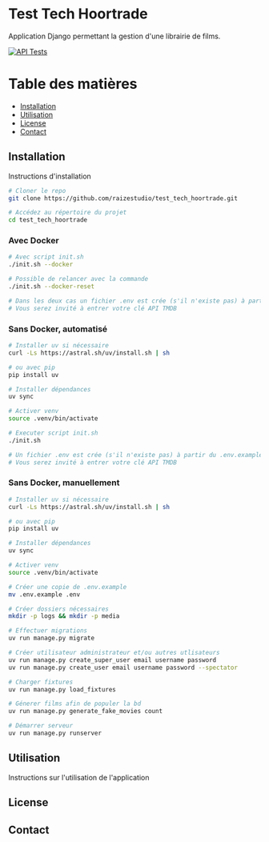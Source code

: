 # Test Tech Hoortrade

Application Django permettant la gestion d'une librairie de films.

[![API Tests](https://github.com/raizestudio/test_tech_hoortrade/actions/workflows/main.yml/badge.svg)](https://github.com/raizestudio/test_tech_hoortrade/actions/workflows/main.yml)

# Table des matières

- [Installation](#installation)
- [Utilisation](#utilisation)
- [License](#license)
- [Contact](#contact)

## Installation

Instructions d'installation

```bash
# Cloner le repo
git clone https://github.com/raizestudio/test_tech_hoortrade.git

# Accédez au répertoire du projet
cd test_tech_hoortrade
```

### Avec Docker

```bash
# Avec script init.sh
./init.sh --docker

# Possible de relancer avec la commande
./init.sh --docker-reset

# Dans les deux cas un fichier .env est crée (s'il n'existe pas) à partir du .env.example
# Vous serez invité à entrer votre clé API TMDB
```

### Sans Docker, automatisé

```bash
# Installer uv si nécessaire
curl -Ls https://astral.sh/uv/install.sh | sh

# ou avec pip
pip install uv

# Installer dépendances
uv sync

# Activer venv
source .venv/bin/activate

# Executer script init.sh
./init.sh

# Un fichier .env est crée (s'il n'existe pas) à partir du .env.examplei
# Vous serez invité à entrer votre clé API TMDB
```

### Sans Docker, manuellement

```bash
# Installer uv si nécessaire
curl -Ls https://astral.sh/uv/install.sh | sh

# ou avec pip
pip install uv

# Installer dépendances
uv sync

# Activer venv
source .venv/bin/activate

# Créer une copie de .env.example
mv .env.example .env

# Créer dossiers nécessaires
mkdir -p logs && mkdir -p media

# Effectuer migrations
uv run manage.py migrate

# Créer utilisateur administrateur et/ou autres utlisateurs
uv run manage.py create_super_user email username password
uv run manage.py create_user email username password --spectator

# Charger fixtures
uv run manage.py load_fixtures

# Génerer films afin de populer la bd
uv run manage.py generate_fake_movies count

# Démarrer serveur
uv run manage.py runserver
```

## Utilisation

Instructions sur l'utilisation de l'application

## License

## Contact


